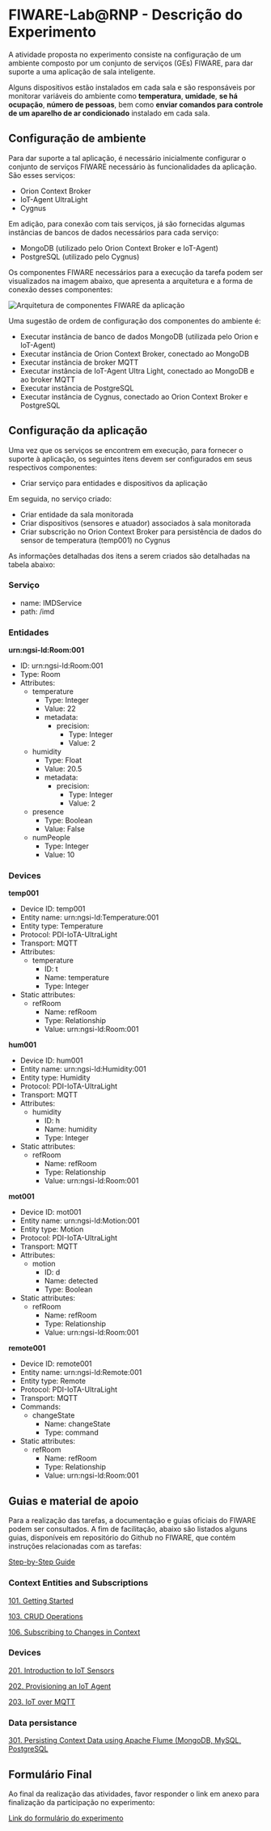 # FIWARE-Lab@RNP - Descrição do Experimento

A atividade proposta no experimento consiste na configuração de um ambiente composto por um conjunto de serviços (GEs) FIWARE, para dar suporte a uma aplicação de sala inteligente.

Alguns dispositivos estão instalados em cada sala e são responsáveis por monitorar variáveis do ambiente como **temperatura**, **umidade**, **se há ocupação**, **número de pessoas**,  bem como **enviar comandos para controle de um aparelho de ar condicionado** instalado em cada sala.

## Configuração de ambiente

Para dar suporte a tal aplicação, é necessário inicialmente configurar o conjunto de serviços FIWARE necessário às funcionalidades da aplicação. São esses serviços:

- Orion Context Broker
- IoT-Agent UltraLight    
- Cygnus

Em adição, para conexão com tais serviços, já são fornecidas algumas instâncias de bancos de dados necessários para cada serviço:

- MongoDB (utilizado pelo Orion Context Broker e IoT-Agent)    
- PostgreSQL (utilizado pelo Cygnus)
    
Os componentes FIWARE necessários para a execução da tarefa podem ser visualizados na imagem abaixo, que apresenta a arquitetura e a forma de conexão desses componentes:

![Arquitetura de componentes FIWARE da aplicação](/images/application-fiware-architecture.png)

Uma sugestão de ordem de configuração dos componentes do ambiente é:

- Executar instância de banco de dados MongoDB (utilizada pelo Orion e IoT-Agent)
- Executar instância de Orion Context Broker, conectado ao MongoDB
- Executar instância de broker MQTT
- Executar instância de IoT-Agent Ultra Light, conectado ao MongoDB e ao broker MQTT
- Executar instância de PostgreSQL
- Executar instância de Cygnus, conectado ao Orion Context Broker e PostgreSQL


## Configuração da aplicação
  
Uma vez que os serviços se encontrem em execução, para fornecer o suporte à aplicação, os seguintes itens devem ser configurados em seus respectivos componentes:

- Criar serviço para entidades e dispositivos da aplicação

Em seguida, no serviço criado:

- Criar entidade da sala monitorada 
- Criar dispositivos (sensores e atuador) associados à sala monitorada
- Criar subscrição no Orion Context Broker para persistência de dados do sensor de temperatura (temp001) no Cygnus

As informações detalhadas dos itens a serem criados são detalhadas na tabela abaixo:

### Serviço

- name: IMDService
- path: /imd

### Entidades

**urn:ngsi-ld:Room:001**
- ID: urn:ngsi-ld:Room:001
- Type: Room
- Attributes:
	- temperature
	    - Type: Integer
		- Value: 22
		- metadata:
			- precision:
				- Type: Integer
				- Value: 2
	- humidity
		- Type: Float
		- Value: 20.5
		- metadata:
			- precision:
				- Type: Integer
				- Value: 2
	- presence
		- Type: Boolean
		- Value: False
	- numPeople
		- Type: Integer
		- Value: 10

### Devices

**temp001**
- Device ID: temp001
- Entity name: urn:ngsi-ld:Temperature:001
- Entity type: Temperature
- Protocol: PDI-IoTA-UltraLight
- Transport: MQTT
- Attributes:
	- temperature
		- ID: t
		- Name: temperature
		- Type: Integer
- Static attributes:
	- refRoom
		- Name: refRoom
		- Type: Relationship
		- Value: urn:ngsi-ld:Room:001

**hum001**
- Device ID: hum001
- Entity name: urn:ngsi-ld:Humidity:001
- Entity type: Humidity
- Protocol: PDI-IoTA-UltraLight
- Transport: MQTT
- Attributes:
	- humidity
		- ID: h
		- Name: humidity
		- Type: Integer
- Static attributes:
	- refRoom
		- Name: refRoom
		- Type: Relationship
		- Value: urn:ngsi-ld:Room:001

**mot001**
- Device ID: mot001
- Entity name: urn:ngsi-ld:Motion:001
- Entity type: Motion
- Protocol: PDI-IoTA-UltraLight
- Transport: MQTT
- Attributes:
	- motion
		- ID: d
		- Name: detected
		- Type: Boolean
- Static attributes:
	- refRoom
		- Name: refRoom
		- Type: Relationship
		- Value: urn:ngsi-ld:Room:001

**remote001**
- Device ID: remote001
- Entity name: urn:ngsi-ld:Remote:001
- Entity type: Remote
- Protocol: PDI-IoTA-UltraLight
- Transport: MQTT
- Commands:
	- changeState
		- Name: changeState
		- Type: command
- Static attributes:
	- refRoom
		- Name: refRoom
		- Type: Relationship
		- Value: urn:ngsi-ld:Room:001

## Guias e material de apoio

Para a realização das tarefas, a documentação e guias oficiais do FIWARE podem ser consultados. A fim de facilitação, abaixo são listados alguns guias, disponíveis em repositório do Github no FIWARE, que contém instruções relacionadas com as tarefas:

[Step-by-Step Guide](https://github.com/FIWARE/tutorials.Step-by-Step)

### Context Entities and Subscriptions

[101. Getting Started](https://github.com/FIWARE/tutorials.Getting-Started)

[103. CRUD Operations](https://github.com/FIWARE/tutorials.CRUD-Operations)

[106. Subscribing to Changes in Context](https://github.com/FIWARE/tutorials.Subscriptions)

### Devices

[201. Introduction to IoT Sensors](https://github.com/FIWARE/tutorials.IoT-Sensors)

[202. Provisioning an IoT Agent](https://github.com/FIWARE/tutorials.IoT-Agent)

[203. IoT over MQTT](https://github.com/FIWARE/tutorials.IoT-over-MQTT)

### Data persistance

[301. Persisting Context Data using Apache Flume (MongoDB, MySQL, PostgreSQL](https://github.com/FIWARE/tutorials.Historic-Context-Flume)

## Formulário Final

Ao final da realização das atividades, favor responder o link em anexo para finalização da participação no experimento:

[Link do formulário do experimento](https://forms.gle/Ue8zNDk7XPC98Gxu9)
